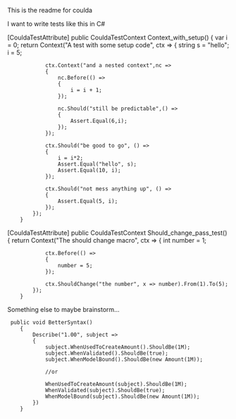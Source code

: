 This is the readme for coulda

I want to write tests like this in C#

 [CouldaTestAttribute]
        public CouldaTestContext Context_with_setup()
        {
            var i = 0;
            return Context("A test with some setup code", ctx =>
            {
                string s = "hello";
                i = 5;

                ctx.Context("and a nested context",nc =>
                {
                    nc.Before(() =>
                    {
                        i = i + 1;
                    });
                    
                    nc.Should("still be predictable",() =>
                    {
                        Assert.Equal(6,i);
                    });
                });

                ctx.Should("be good to go", () =>
                {
                    i = i*2;
                    Assert.Equal("hello", s);
                    Assert.Equal(10, i);
                });

                ctx.Should("not mess anything up", () =>
                {
                    Assert.Equal(5, i);
                });
            });
        }

 [CouldaTestAttribute]
        public CouldaTestContext Should_change_pass_test()
        {
            return Context("The should change macro", ctx =>
            {
                int number = 1;

                ctx.Before(() =>
                {
                    number = 5;
                });

                ctx.ShouldChange("the number", x => number).From(1).To(5);
            });
        }
        
        
Something else to maybe brainstorm...

     public void BetterSyntax()
        {
            Describe("1.00", subject =>
            {
                subject.WhenUsedToCreateAmount().ShouldBe(1M);
                subject.WhenValidated().ShouldBe(true);
                subject.WhenModelBound().ShouldBe(new Amount(1M));

                //or

                WhenUsedToCreateAmount(subject).ShouldBe(1M);
                WhenValidated(subject).ShouldBe(true);
                WhenModelBound(subject).ShouldBe(new Amount(1M));
            })    
        }
        
